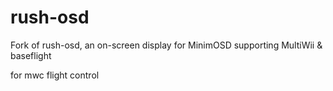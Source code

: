 # rush-osd
Fork of rush-osd, an on-screen display for MinimOSD supporting MultiWii &amp; baseflight

for mwc flight control
